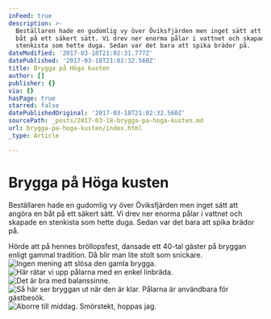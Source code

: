```yaml
---
inFeed: true
description: >-
  Beställaren hade en gudomlig vy över Öviksfjärden men inget sätt att angöra en
  båt på ett säkert sätt. Vi drev ner enorma pålar i vattnet och skapade en
  stenkista som hette duga. Sedan var det bara att spika brädor på.
dateModified: '2017-03-18T21:02:31.777Z'
datePublished: '2017-03-18T21:02:32.560Z'
title: Brygga på Höga kusten
author: []
publisher: {}
via: {}
hasPage: true
starred: false
datePublishedOriginal: '2017-03-18T21:02:32.560Z'
sourcePath: _posts/2017-03-18-brygga-pa-hoga-kusten.md
url: brygga-pa-hoga-kusten/index.html
_type: Article

---
```

# Brygga på Höga kusten

Beställaren hade en gudomlig vy över Öviksfjärden men inget sätt att angöra en båt på ett säkert sätt. Vi drev ner enorma pålar i vattnet och skapade en stenkista som hette duga. Sedan var det bara att spika brädor på.

Hörde att på hennes bröllopsfest, dansade ett 40-tal gäster på bryggan enligt gammal tradition. Då blir man lite stolt som snickare.
![Ingen mening att slösa den gamla brygga.](https://the-grid-user-content.s3-us-west-2.amazonaws.com/be897d1b-287b-4505-987f-fdfa68a93140.jpg)
![Här rätar vi upp pålarna med en enkel linbräda.](https://the-grid-user-content.s3-us-west-2.amazonaws.com/c050dd67-2d14-486b-8878-a1eb7827ea37.jpg)
![Det är bra med balanssinne.](https://the-grid-user-content.s3-us-west-2.amazonaws.com/eb06fa19-ef06-4008-b2c2-a20d8e49c076.jpg)
![Så här ser bryggan ut när den är klar. Pålarna är användbara för gästbesök.](https://the-grid-user-content.s3-us-west-2.amazonaws.com/db5f319b-06f1-49c9-9d53-71548ebcf985.jpg)
![Aborre till middag. Smörstekt, hoppas jag.](https://the-grid-user-content.s3-us-west-2.amazonaws.com/8a9754c7-f530-49b3-aa4e-18eee4846a9a.jpg)